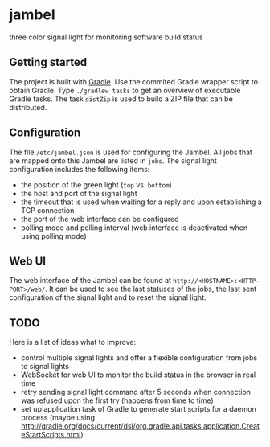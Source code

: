 jambel
======

three color signal light for monitoring software build status


Getting started
---------------
The project is built with [Gradle](http://www.gradle.org/). Use the commited Gradle wrapper script to obtain Gradle. Type `./gradlew tasks` to get an overview of executable Gradle tasks. The task `distZip` is used to build a ZIP file that can be distributed.


Configuration
-------------
The file `/etc/jambel.json` is used for configuring the Jambel. All jobs that are mapped onto this Jambel are listed in `jobs`. The signal light configuration includes the following items:
- the position of the green light (`top` vs. `bottom`)
- the host and port of the signal light
- the timeout that is used when waiting for a reply and upon establishing a TCP connection
- the port of the web interface can be configured
- polling mode and polling interval (web interface is deactivated when using polling mode)

Web UI
------
The web interface of the Jambel can be found at `http://<HOSTNAME>:<HTTP-PORT>/web/`. It can be used to see the last statuses of the jobs, the last sent configuration of the signal light and to reset the signal light.


TODO
----
Here is a list of ideas what to improve:
- control multiple signal lights and offer a flexible configuration from jobs to signal lights
- WebSocket for web UI to monitor the build status in the browser in real time
- retry sending signal light command after 5 seconds when connection was refused upon the first try (happens from time to time)
- set up application task of Gradle to generate start scripts for a daemon process (maybe using http://gradle.org/docs/current/dsl/org.gradle.api.tasks.application.CreateStartScripts.html)
